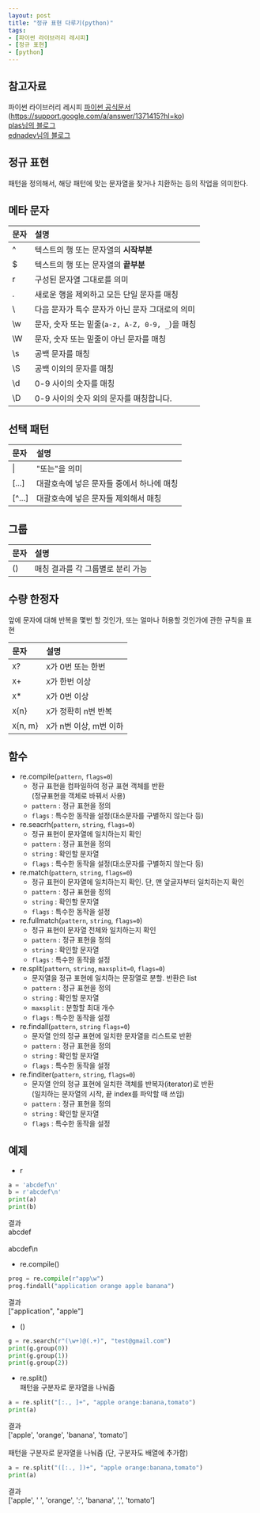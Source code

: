 ```yaml
---
layout: post
title: "정규 표현 다루기(python)"
tags:
- [파이썬 라이브러리 레시피]
- [정규 표현]
- [python]
---
```


## 참고자료
파이썬 라이브러리 레시피
[파이썬 공식문서](https://docs.python.org/3/library/re.html)  
(https://support.google.com/a/answer/1371415?hl=ko)  
[plas님의 블로그](https://plas.tistory.com/72)  
[ednadev님의 블로그](https://velog.io/@ednadev/%ED%8C%8C%EC%9D%B4%EC%8D%AC-%EC%A0%95%EA%B7%9C%ED%91%9C%ED%98%84%EC%8B%9D%EA%B3%BC-re%EB%AA%A8%EB%93%88)

## 정규 표현
패턴을 정의해서, 해당 패턴에 맞는 문자열을 찾거나 치환하는 등의 작업을 의미한다.  

## 메타 문자

문자 | 설명
:---- | :------
^ | 텍스트의 행 또는 문자열의 **시작부분**
$ | 텍스트의 행 또는 문자열의 **끝부분**
r | 구성된 문자열 그대로를 의미
. | 새로운 행을 제외하고 모든 단일 문자를 매칭
\\ | 다음 문자가 특수 문자가 아닌 문자 그대로의 의미
\\w | 문자, 숫자 또는 밑줄(`a-z, A-Z, 0-9, _`)을 매칭
\\W | 문자, 숫자 또는 밑줄이 아닌 문자를 매칭
\\s | 공백 문자를 매칭
\\S | 공백 이외의 문자를 매칭
\\d | 0-9 사이의 숫자를 매칭
\\D | 0-9 사이의 숫자 외의 문자를 매칭합니다.

## 선택 패턴

문자 | 설명
:---- | :------
\| | "또는"을 의미
[...] | 대괄호속에 넣은 문자들 중에서 하나에 매칭
[^...] | 대괄호속에 넣은 문자들 제외해서 매칭

## 그룹

문자 | 설명
:---- | :------
() | 매칭 결과를 각 그룹별로 분리 가능

## 수량 한정자
앞에 문자에 대해 반복을 몇번 할 것인가, 또는 얼마나 허용할 것인가에 관한 규칙을 표현

문자 | 설명
:---- | :------
`X`? | `X`가 0번 또는 한번
`X`+ | `X`가 한번 이상
`X`* | `X`가 0번 이상
`X`{n} | `X`가 정확히 n번 반복
`X`{n, m} | `X`가 n번 이상, m번 이하


## 함수
- re.compile(`pattern`, `flags=0`)
    - 정규 표현을 컴파일하여 정규 표현 객체를 반환  
    (정규표현을 객체로 바꿔서 사용)
    - `pattern` : 정규 표현을 정의
    - `flags` : 특수한 동작을 설정(대소문자를 구별하지 않는다 등)
- re.seacrh(`pattern`, `string`, `flags=0`)
    - 정규 표현이 문자열에 일치하는지 확인
    - `pattern` : 정규 표현을 정의
    - `string` : 확인할 문자열
    - `flags` : 특수한 동작을 설정(대소문자를 구별하지 않는다 등)
- re.match(`pattern`, `string`, `flags=0`)
    - 정규 표현이 문자열에 일치하는지 확인. 단, 맨 앞글자부터 일치하는지 확인
    - `pattern` : 정규 표현을 정의
    - `string` : 확인할 문자열
    - `flags` : 특수한 동작을 설정
- re.fullmatch(`pattern`, `string`, `flags=0`)
    - 정규 표현이 문자열 전체와 일치하는지 확인
    - `pattern` : 정규 표현을 정의
    - `string` : 확인할 문자열
    - `flags` : 특수한 동작을 설정
- re.split(`pattern`, `string`, `maxsplit=0`, `flags=0`)
    - 문자열을 정규 표현에 일치하는 문장열로 분할. 반환은 list
    - `pattern` : 정규 표현을 정의
    - `string` : 확인할 문자열
    - `maxsplit` : 분할할 최대 개수
    - `flags` : 특수한 동작을 설정
- re.findall(`pattern`, `string` `flags=0`)
    - 문자열 안의 정규 표현에 일치한 문자열을 리스트로 반환
    - `pattern` : 정규 표현을 정의
    - `string` : 확인할 문자열
    - `flags` : 특수한 동작을 설정
- re.finditer(`pattern`, `string`, `flags=0`)
    - 문자열 안의 정규 표현에 일치한 객체를 반복자(iterator)로 반환  
    (일치하는 문자열의 시작, 끝 index를 파악할 때 쓰임)
    - `pattern` : 정규 표현을 정의
    - `string` : 확인할 문자열
    - `flags` : 특수한 동작을 설정

## 예제 

- r  
```python
a = 'abcdef\n'
b = r'abcdef\n'
print(a)
print(b)
```  
결과  
abcdef<br/><br/>abcdef\n

- re.compile()
```python
prog = re.compile(r"app\w")
prog.findall("application orange apple banana")
```  
결과  
["application", "apple"]

- ()
```python
g = re.search(r"(\w+)@(.+)", "test@gmail.com")
print(g.group(0))
print(g.group(1))
print(g.group(2))
```

- re.split()  
패턴을 구분자로 문자열을 나눠줌  
```python
a = re.split("[:., ]+", "apple orange:banana,tomato")
print(a)
```  
결과  
['apple', 'orange', 'banana', 'tomato']<br/><br/>
패턴을 구분자로 문자열을 나눠줌 (단, 구분자도 배열에 추가함)     
```python
a = re.split("([:., ])+", "apple orange:banana,tomato")
print(a)
```  
결과  
['apple', ' ', 'orange', ':', 'banana', ',', 'tomato']  